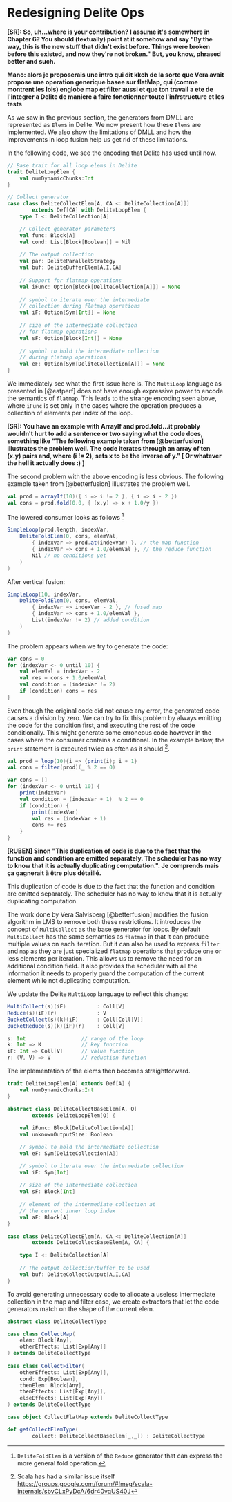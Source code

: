 # Redesigning Delite Ops
**[SR]: So, uh...where is your contribution?  I assume it's somewhere in Chapter 6?  You should (textually) point at it somehow and say "By the way, this is the new stuff that didn't exist before.  Things were broken before this existed, and now they're not broken."  But, you know, phrased better and such.**

**Mano: alors je proposerais une intro qui dit kkch de la sorte
que Vera avait propose une operation generique basee sur flatMap, qui (comme montrent les lois) englobe map et filter aussi
et que ton travail a ete de l'integrer a Delite de maniere a faire fonctionner toute l'infrstructure et les tests**


As we saw in the previous section, the generators from DMLL are represented as `Elem`s in Delite. We now present how these `Elem`s are implemented. We also show the limitations of DMLL and how the improvements in loop fusion help us get rid of these limitations.

In the following code, we see the encoding that Delite has used until now.

```scala
// Base trait for all loop elems in Delite
trait DeliteLoopElem {
    val numDynamicChunks:Int
}

// Collect generator
case class DeliteCollectElem[A, CA <: DeliteCollection[A]]] 
        extends Def[CA] with DeliteLoopElem {
    type I <: DeliteCollection[A]

    // Collect generator parameters
    val func: Block[A]
    val cond: List[Block[Boolean]] = Nil
    
    // The output collection
    val par: DeliteParallelStrategy
    val buf: DeliteBufferElem[A,I,CA]
    
    // Support for flatmap operations
    val iFunc: Option[Block[DeliteCollection[A]]] = None
    
    // symbol to iterate over the intermediate 
    // collection during flatmap operations
    val iF: Option[Sym[Int]] = None
    
    // size of the intermediate collection
    // for flatmap operations
    val sF: Option[Block[Int]] = None
    
    // symbol to hold the intermediate collection
    // during flatmap operations
    val eF: Option[Sym[DeliteCollection[A]]] = None
}
```
We immediately see what the first issue here is. The `MultiLoop` language as presented in [@eatperf] does not have enough expressive power to encode the semantics of `flatmap`. This leads to the strange encoding seen above, where `iFunc` is set only in the cases where the operation produces a collection of elements per index of the loop. 

**[SR]: You have an example with ArrayIf and prod.fold...it probably wouldn't hurt to add a sentence or two saying what the code does, something like
"The following example taken from [@betterfusion] illustrates the problem well.  The code iterates through an array of ten (x.y) pairs and, where (i != 2), sets x to be the inverse of y." [ Or whatever the hell it actually does :) ]**


The second problem with the above encoding is less obvious. The following example taken from [@betterfusion] illustrates the problem well.

```scala
val prod = arrayIf(10)({ i => i != 2 }, { i => i - 2 })val cons = prod.fold(0.0, { (x,y) => x + 1.0/y })
```

The lowered consumer looks as follows [^1redesign]
```scalaSimpleLoop(prod.length, indexVar,    DeliteFoldElem(0, cons, elemVal,        { indexVar => prod.at(indexVar) }, // the map function        { indexVar => cons + 1.0/elemVal }, // the reduce function        Nil // no conditions yet    )
)
```
After vertical fusion:

```scalaSimpleLoop(10, indexVar,    DeliteFoldElem(0, cons, elemVal,        { indexVar => indexVar - 2 }, // fused map      
        { indexVar => cons + 1.0/elemVal },         List(indexVar != 2) // added condition
    )
)
```

The problem appears when we try to generate the code:
```scala
var cons = 0for (indexVar <- 0 until 10) {    val elemVal = indexVar - 2    val res = cons + 1.0/elemVal    val condition = (indexVar != 2)    if (condition) cons = res}
```

Even though the original code did not cause any error, the generated code causes a division by zero. We can try to fix this problem by always emitting the code for the condition first, and executing the rest of the code conditionally. This might generate some erroneous code however in the cases where the consumer contains a conditional. In the example below, the `print` statement is executed twice as often as it should [^2redesign].

 

```scala
val prod = loop(10){i => {print(i); i + 1}
val cons = filter(prod)(_ % 2 == 0)
```

```scala
var cons = []
for (indexVar <- 0 until 10) {
    print(indexVar)
    val condition = (indexVar + 1)  % 2 == 0
    if (condition) {
        print(indexVar)
        val res = (indexVar + 1) 
        cons += res
    }
}
```

**[RUBEN] Sinon "This duplication of code is due to the fact that the function and condition are emitted separately. The scheduler has no way to know that it is actually duplicating computation.". Je comprends mais ça gagnerait à être plus détaillé.**

This duplication of code is due to the fact that the function and condition are emitted separately. The scheduler has no way to know that it is actually duplicating computation.

The work done by Vera Salvisberg [@betterfusion] modifies the fusion algorithm in LMS to remove both these restrictions. It introduces the concept of `MultiCollect` as the base generator for loops. By default `MultiCollect` has the same semantics as `flatmap` in that it can produce multiple values on each iteration. But it can also be used to express `filter` and `map` as they are just specialized `flatmap` operations that produce one or less elements per iteration. This allows us to remove the need for an additional condition field. It also provides the scheduler with all the information it needs to properly guard the computation of the current element while not duplicating computation.

We update the Delite `MultiLoop` language to reflect this change:

```scala
MultiCollect(s)(iF)          : Coll[V]
Reduce(s)(iF)(r)             : V
BucketCollect(s)(k)(iF)      : Coll[Coll[V]]
BucketReduce(s)(k)(iF)(r)    : Coll[V]

s: Int                  // range of the loop
k: Int => K             // key function
iF: Int => Coll[V]      // value function
r: (V, V) => V          // reduction function
```

The implementation of the elems then becomes straightforward.

```scala
trait DeliteLoopElem[A] extends Def[A] {
    val numDynamicChunks:Int
}

abstract class DeliteCollectBaseElem[A, O] 
        extends DeliteLoopElem[O] {
          
    val iFunc: Block[DeliteCollection[A]]
    val unknownOutputSize: Boolean

    // symbol to hold the intermediate collection
    val eF: Sym[DeliteCollection[A]]

    // symbol to iterate over the intermediate collection
    val iF: Sym[Int]
    
    // size of the intermediate collection
    val sF: Block[Int]
    
    // element of the intermediate collection at 
    // the current inner loop index
    val aF: Block[A]
}

case class DeliteCollectElem[A, CA <: DeliteCollection[A]] 
        extends DeliteCollectBaseElem[A, CA] {

    type I <: DeliteCollection[A]
    
    // The output collection/buffer to be used
    val buf: DeliteCollectOutput[A,I,CA]
}
```

To avoid generating unnecessary code to allocate a useless intermediate collection in the map and filter case, we create extractors that let the code generators match on the shape of the current elem. 

```scala
abstract class DeliteCollectType

case class CollectMap(
    elem: Block[Any], 
    otherEffects: List[Exp[Any]]
) extends DeliteCollectType
        
case class CollectFilter(
    otherEffects: List[Exp[Any]], 
    cond: Exp[Boolean], 
    thenElem: Block[Any],
    thenEffects: List[Exp[Any]], 
    elseEffects: List[Exp[Any]]
) extends DeliteCollectType

case object CollectFlatMap extends DeliteCollectType

def getCollectElemType(
        collect: DeliteCollectBaseElem[_,_]) : DeliteCollectType
```


[^1redesign]: `DeliteFoldElem` is a version of the `Reduce` generator that can express the more general fold operation.

[^2redesign]: Scala has had a similar issue itself https://groups.google.com/forum/#!msg/scala-internals/sbvCLxPyDcA/6dr40vqUS40J 